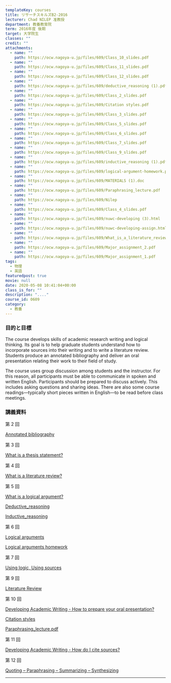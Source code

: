 ```yaml
---
templateKey: courses
title: リサーチスキルズB2-2016
lecturer: Chad NILEP 准教授
department: 教養教育院
term: 2016年度 後期
target: 大学院生
classes: ""
credit: ""
attachments:
  - name: ""
    path: https://ocw.nagoya-u.jp/files/609/Class_10_slides.pdf
  - name: ""
    path: https://ocw.nagoya-u.jp/files/609/Class_11_slides.pdf
  - name: ""
    path: https://ocw.nagoya-u.jp/files/609/Class_12_slides.pdf
  - name: ""
    path: https://ocw.nagoya-u.jp/files/609/deductive_reasoning (1).pdf
  - name: ""
    path: https://ocw.nagoya-u.jp/files/609/Class_2_slides.pdf
  - name: ""
    path: https://ocw.nagoya-u.jp/files/609/Citation styles.pdf
  - name: ""
    path: https://ocw.nagoya-u.jp/files/609/Class_3_slides.pdf
  - name: ""
    path: https://ocw.nagoya-u.jp/files/609/Class_5_slides.pdf
  - name: ""
    path: https://ocw.nagoya-u.jp/files/609/Class_6_slides.pdf
  - name: ""
    path: https://ocw.nagoya-u.jp/files/609/Class_7_slides.pdf
  - name: ""
    path: https://ocw.nagoya-u.jp/files/609/Class_9_slides.pdf
  - name: ""
    path: https://ocw.nagoya-u.jp/files/609/inductive_reasoning (1).pdf
  - name: ""
    path: https://ocw.nagoya-u.jp/files/609/logical-argument-homework.pdf
  - name: ""
    path: https://ocw.nagoya-u.jp/files/609/MATERIALS (1).doc
  - name: ""
    path: https://ocw.nagoya-u.jp/files/609/Paraphrasing_lecture.pdf
  - name: ""
    path: https://ocw.nagoya-u.jp/files/609/Nilep
  - name: ""
    path: https://ocw.nagoya-u.jp/files/609/Class_4_slides.pdf
  - name: ""
    path: https://ocw.nagoya-u.jp/files/609/nuwc-developing (3).html
  - name: ""
    path: https://ocw.nagoya-u.jp/files/609/nuwc-developing-assign.html
  - name: ""
    path: https://ocw.nagoya-u.jp/files/609/What_is_a_literature_review.pdf
  - name: ""
    path: https://ocw.nagoya-u.jp/files/609/Major_assignment_2.pdf
  - name: ""
    path: https://ocw.nagoya-u.jp/files/609/Major_assignment_1.pdf
tags:
  - 物理
  - 英語
featuredpost: true
movie: null
date: 2020-05-08 10:41:04+00:00
class_is_for: ""
description: "...."
course_id: 0609
category:
  - 教養
---
```


### 目的と目標

The course develops skills of academic research writing and logical thinking.
Its goal is to help graduate students understand how to incorporate sources into their writing and to write a literature review.
Students produce an annotated bibliography and deliver an oral presentation relating their work to their field of study.

The course uses group discussion among students and the instructor.
For this reason, all participants must be able to communicate in spoken and written English.
Participants should be prepared to discuss actively.
This includes asking questions and sharing ideas.
There are also some course readings—typically short pieces written in English—to be read before class meetings.

### 講義資料

第 2 回

[Annotated bibliography](https://ocw.nagoya-u.jp/files/609/Class_2_slides.pdf)

第 3 回

[What is a thesis statement?](https://ocw.nagoya-u.jp/files/609/Class_3_slides.pdf)

第 4 回

[What is a literature review?](https://ocw.nagoya-u.jp/files/609/Class_4_slides.pdf)

第 5 回

[What is a logical argument?](https://ocw.nagoya-u.jp/files/609/Class_5_slides.pdf)

[Deductive_reasoning](<https://ocw.nagoya-u.jp/files/609/deductive_reasoning%20(1).pdf>)

[Inductive_reasoning](<https://ocw.nagoya-u.jp/files/609/inductive_reasoning%20(1).pdf>)

第 6 回

[Logical arguments](https://ocw.nagoya-u.jp/files/609/Class_6_slides.pdf)

[Logical arguments homework](https://ocw.nagoya-u.jp/files/609/logical-argument-homework.pdf)

第 7 回

[Using logic, Using sources](https://ocw.nagoya-u.jp/files/609/Class_7_slides.pdf)

第 9 回

[Literature Review](https://ocw.nagoya-u.jp/files/609/Class_9_slides.pdf)

第 10 回

[Developing Academic Writing - How to prepare your oral presentation?](https://ocw.nagoya-u.jp/files/609/Class_10_slides.pdf)

[Citation styles](https://ocw.nagoya-u.jp/files/609/Citation%20styles.pdf)

[Paraphrasing_lecture.pdf](https://ocw.nagoya-u.jp/files/609/Paraphrasing_lecture.pdf)

第 11 回

[Developing Academic Writing - How do I cite sources?](https://ocw.nagoya-u.jp/files/609/Class_11_slides.pdf)

第 12 回

[Quoting – Paraphrasing – Summarizing – Synthesizing](https://ocw.nagoya-u.jp/files/609/Class_12_slides.pdf)

---
